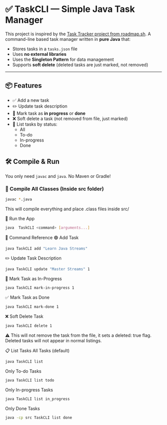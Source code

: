 # ✅ TaskCLI — Simple Java Task Manager

This project is inspired by the [Task Tracker project from roadmap.sh](https://roadmap.sh/projects/task-tracker).
A command-line based task manager written in **pure Java** that:

- Stores tasks in a `tasks.json` file  
- Uses **no external libraries**  
- Uses the **Singleton Pattern** for data management  
- Supports **soft delete** (deleted tasks are just marked, not removed)

---

## 📦 Features

- ✅ Add a new task  
- ✏️ Update task description  
- 🔄 Mark task as **in progress** or **done**  
- ❌ Soft delete a task (not removed from file, just marked)  
- 📃 List tasks by status:  
  - All  
  - To-do  
  - In-progress  
  - Done

## 🛠️ Compile & Run

You only need `javac` and `java`. No Maven or Gradle!

### 🔹 Compile All Classes (Inside src folder)

```bash
javac *.java
```
This will compile everything and place .class files inside src/

🔹 Run the App
```bash
java  TaskCLI <command> [arguments...]
```
📖 Command Reference
🟢 Add Task
```bash
java TaskCLI add "Learn Java Streams"
```
✏️ Update Task Description
```bash
java TaskCLI update "Master Streams" 1
```
🔄 Mark Task as In-Progress
```bash
java TaskCLI mark-in-progress 1
```
✅ Mark Task as Done
```bash
java TaskCLI mark-done 1
```
❌ Soft Delete Task
```bash
java TaskCLI delete 1
```
⚠️ This will not remove the task from the file, it sets a deleted: true flag. Deleted tasks will not appear in normal listings.

📋 List Tasks
All Tasks (default)
```bash
java TaskCLI list
```
Only To-do Tasks
```bash
java TaskCLI list todo
```
Only In-progress Tasks
```bash
java TaskCLI list in_progress
```
Only Done Tasks
```bash
java -cp src TaskCLI list done
```
